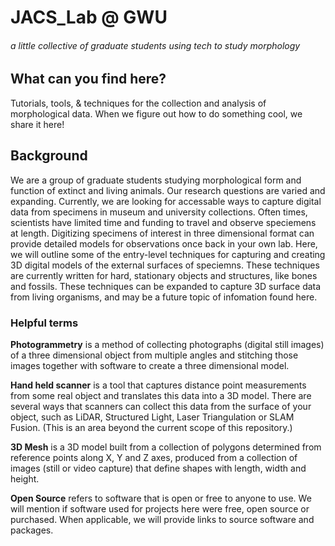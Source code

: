 # JACS_Lab @ GWU
###### a little collective of graduate students using tech to study morphology

## What can you find here?


Tutorials, tools, & techniques for the collection and analysis of morphological data.  When we figure out how to do something cool, we share it here! 

## Background

We are a group of graduate students studying morphological form and function of extinct and living animals. Our research questions are varied and expanding.  Currently, we are looking for accessable ways to capture digital data from specimens in museum and university collections. Often times, scientists have limited time and funding to travel and observe speciemens at length. Digitizing specimens of interest in three dimensional format can provide detailed models for observations once back in your own lab. Here, we will outline some of the entry-level techniques for capturing and creating 3D digital models of the external surfaces of speciemns. These techniques are currently written for hard, stationary objects and structures, like bones and fossils.  These techniques can be expanded to capture 3D surface data from living organisms, and may be a future topic of infomation found here.

### Helpful terms
**Photogrammetry** is a method of collecting photographs (digital still images) of a three dimensional object from multiple angles and stitching those images together with software to create a three dimensional model. 

**Hand held scanner** is a tool that captures distance point measurements from some real object and translates this data into a 3D model. There are several ways that scanners can collect this data from the surface of your object, such as LiDAR, Structured Light, Laser Triangulation or SLAM Fusion. (This is an area beyond the current scope of this repository.)

**3D Mesh** is a 3D model built from a collection of polygons determined from reference points along X, Y and Z axes, produced from a collection of images (still or video capture) that define shapes with length, width and height.

**Open Source** refers to software that is open or free to anyone to use. We will mention if software used for projects here were free, open source or purchased. When applicable, we will provide links to source software and packages.
